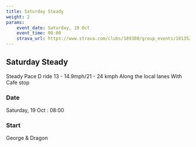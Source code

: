 ```yaml
---
title: Saturday Steady
weight: 2
params:
    event_date: Saturday, 19 Oct
    event_time: 08:00
    strava_url: https://www.strava.com/clubs/189380/group_events/1813526
---
```


## Saturday Steady 

Steady Pace D ride 13 - 14.9mph/21 - 24 kmph
Along the local lanes
With Cafe stop

### Date

Saturday, 19 Oct : 08:00

### Start

George &amp; Dragon


